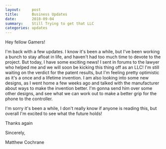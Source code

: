 ```yaml
---
layout:     post
title:      Business Updates
date:       2018-09-04
summary:    Still Trying to get that LLC
categories: updates
---
```


Hey fellow Gamers!

I'm back with a few updates. I know it's been a while, but I've been working a bunch to stay afloat in life, and haven't had too much time to devote to the project.
But today, I have some exciting news! I sent in forums to the lawyer who helped me and we will soon be kicking this thing off as an LLC! I'm still waiting on the verdict
for the patent results, but I'm feeling pretty optimistic as it's a once and a lifetime invention. I am also looking into some new designs, as I went home a few weeks ago and talked
with the manufacturer about ways to make the invention better. I'm gonna send him over some other designs, and see what we can work out to make a better grip for the phone to the controller.

I'm sorry it's been a while, I don't really know if anyone is reading this, but overall I'm excited to see what the future holds!


Thanks again

Sincerely,

Matthew Cochrane
